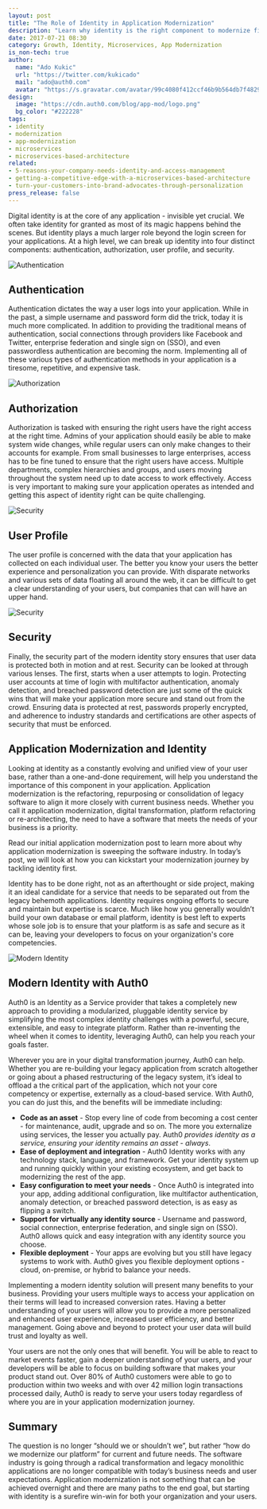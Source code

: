 ```yaml
---
layout: post
title: "The Role of Identity in Application Modernization"
description: "Learn why identity is the right component to modernize first in your digital transformation journey."
date: 2017-07-21 08:30
category: Growth, Identity, Microservices, App Modernization
is_non-tech: true
author:
  name: "Ado Kukic"
  url: "https://twitter.com/kukicado"
  mail: "ado@auth0.com"
  avatar: "https://s.gravatar.com/avatar/99c4080f412ccf46b9b564db7f482907?s=200"
design:
  image: "https://cdn.auth0.com/blog/app-mod/logo.png"
  bg_color: "#222228"
tags:
- identity
- modernization
- app-modernization
- microservices
- microservices-based-architecture
related:
- 5-reasons-your-company-needs-identity-and-access-management
- getting-a-competitive-edge-with-a-microservices-based-architecture
- turn-your-customers-into-brand-advocates-through-personalization
press_release: false
---
```


Digital identity is at the core of any application - invisible yet crucial. We often take identity for granted as most of its magic happens behind the scenes. But identity plays a much larger role beyond the login screen for your applications. At a high level, we can break up identity into four distinct components: authentication, authorization, user profile, and security.

![Authentication](https://cdn.auth0.com/blog/app-mod/authentication.png)

## Authentication

Authentication dictates the way a user logs into your application. While in the past, a simple username and password form did the trick, today it is much more complicated. In addition to providing the traditional means of authentication, social connections through providers like Facebook and Twitter, enterprise federation and single sign on (SSO), and even passwordless authentication are becoming the norm. Implementing all of these various types of authentication methods in your application is a tiresome, repetitive, and expensive task.

![Authorization](https://cdn.auth0.com/blog/app-mod/authorization.png)

## Authorization

Authorization is tasked with ensuring the right users have the right access at the right time. Admins of your application should easily be able to make system wide changes, while regular users can only make changes to their accounts for example. From small businesses to large enterprises, access has to be fine tuned to ensure that the right users have access. Multiple departments, complex hierarchies and groups, and users moving throughout the system need up to date access to work effectively. Access is very important to making sure your application operates as intended and getting this aspect of identity right can be quite challenging.

![Security](https://cdn.auth0.com/blog/app-mod/user-profile.png)

## User Profile
The user profile is concerned with the data that your application has collected on each individual user. The better you know your users the better experience and personalization you can provide. With disparate networks and various sets of data floating all around the web, it can be difficult to get a clear understanding of your users, but companies that can will have an upper hand.

![Security](https://cdn.auth0.com/blog/app-mod/security.png)

## Security

Finally, the security part of the modern identity story ensures that user data is protected both in motion and at rest. Security can be looked at through various lenses. The first, starts when a user attempts to login. Protecting user accounts at time of login with multifactor authentication, anomaly detection, and breached password detection are just some of the quick wins that will make your application more secure and stand out from the crowd. Ensuring data is protected at rest, passwords properly encrypted, and adherence to industry standards and certifications are other aspects of security that must be enforced.

## Application Modernization and Identity

Looking at identity as a constantly evolving and unified view of your user base, rather than a one-and-done requirement, will help you understand the importance of this component in your application. Application modernization is the refactoring, repurposing or consolidation of legacy software to align it more closely with current business needs. Whether you call it application modernization, digital transformation, platform refactoring or re-architecting, the need to have a software that meets the needs of your business is a priority. 

Read our initial application modernization post to learn more about why application modernization is sweeping the software industry. In today’s post, we will look at how you can kickstart your modernization journey by tackling identity first.

Identity has to be done right, not as an afterthought or side project, making it an ideal candidate for a service that needs to be separated out from the legacy behemoth applications. Identity requires ongoing efforts to secure and maintain but expertise is scarce. Much like how you generally wouldn’t build your own database or email platform, identity is best left to experts whose sole job is to ensure that your platform is as safe and secure as it can be, leaving your developers to focus on your organization's core competencies.

![Modern Identity](https://cdn.auth0.com/blog/app-mod/auth0-identity.png)

## Modern Identity with Auth0

Auth0 is an Identity as a Service provider that takes a completely new approach to providing a modularized, pluggable identity service by simplifying the most complex identity challenges with a powerful, secure, extensible, and easy to integrate platform. Rather than re-inventing the wheel when it comes to identity, leveraging Auth0, can help you reach your goals faster.

Wherever you are in your digital transformation journey, Auth0 can help. Whether you are re-building your legacy application from scratch altogether or going about a phased restructuring of the legacy system, it’s ideal to offload a the critical part of the application, which not your core competency or expertise, externally as a cloud-based service. With Auth0, you can do just this, and the benefits will be immediate including:

* **Code as an asset** - Stop every line of code from becoming a cost center - for maintenance, audit, upgrade and so on. The more you externalize using services, the lesser you actually pay. Auth0 _provides identity as a service, ensuring your identity remains an asset - always_.
* **Ease of deployment and integration** - Auth0 Identity works with any technology stack, language, and framework. Get your identity system up and running quickly within your existing ecosystem, and get back to modernizing the rest of the app.
* **Easy configuration to meet your needs** - Once Auth0 is integrated into your app, adding additional configuration, like multifactor authentication, anomaly detection, or breached password detection, is as easy as flipping a switch.
* **Support for virtually any identity source** - Username and password, social connection, enterprise federation, and single sign on (SSO). Auth0 allows quick and easy integration with any identity source you choose.
* **Flexible deployment** - Your apps are evolving but you still have legacy systems to work with. Auth0 gives you flexible deployment options - cloud, on-premise, or hybrid to balance your needs.

Implementing a modern identity solution will present many benefits to your business. Providing your users multiple ways to access your application on their terms will lead to increased conversion rates. Having a better understanding of your users will allow you to provide a more personalized and enhanced user experience, increased user efficiency, and better management. Going above and beyond to protect your user data will build trust and loyalty as well.

Your users are not the only ones that will benefit. You will be able to react to market events faster, gain a deeper understanding of your users, and your developers will be able to focus on building software that makes your product stand out. Over 80% of Auth0 customers were able to go to production within two weeks and with over 42 million login transactions processed daily, Auth0 is ready to serve your users today regardless of where you are in your application modernization journey.

## Summary

The question is no longer “should we or shouldn’t we”, but rather “how do we modernize our platform” for current and future needs. The software industry is going through a radical transformation and legacy monolithic applications are no longer compatible with today’s business needs and user expectations. Application modernization is not something that can be achieved overnight and there are many paths to the end goal, but starting with identity is a surefire win-win for both your organization and your users.
